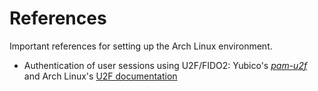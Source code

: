 # References

Important references for setting up the Arch Linux environment.

- Authentication of user sessions using U2F/FIDO2:
Yubico's [*pam-u2f*](https://developers.yubico.com/pam-u2f/) and
Arch Linux's [U2F documentation](https://wiki.archlinux.org/title/Universal_2nd_Factor#Authentication_for_user_sessions)
